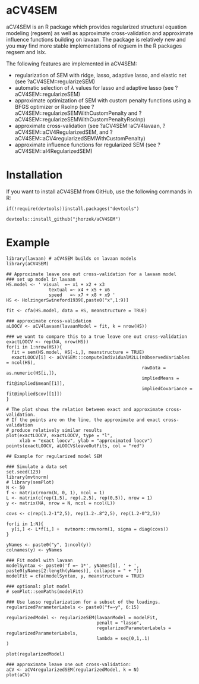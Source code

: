 # aCV4SEM

aCV4SEM is an R package which provides regularized structural equation modeling (regsem) as well as approximate cross-validation and approximate influence functions building on lavaan. The package is relatively new and you may find more stable implementations of regsem in the R packages regsem and lslx. 

The following features are implemented in aCV4SEM:

- regularization of SEM with ridge, lasso, adaptive lasso, and elastic net (see ?aCV4SEM::regularizeSEM)
- automatic selection of $\lambda$ values for lasso and adaptive lasso (see ?aCV4SEM::regularizeSEM)
- approximate optimization of SEM with custom penalty functions using a BFGS optimizer or Rsolnp (see ?aCV4SEM::regularizeSEMWithCustomPenalty and ?aCV4SEM::regularizeSEMWithCustomPenaltyRsolnp)
- approximate cross-validation (see ?aCV4SEM::aCV4lavaan, ?aCV4SEM::aCV4RegularizedSEM, and ?aCV4SEM::aCV4regularizedSEMWithCustomPenalty)
- approximate influence functions for regularized SEM (see ?aCV4SEM::aI4RegularizedSEM)

# Installation

If you want to install aCV4SEM from GitHub, use the following commands in R:

    if(!require(devtools))install.packages("devtools")

    devtools::install_github("jhorzek/aCV4SEM")
    

# Example

    library(lavaan) # aCV4SEM builds on lavaan models
    library(aCV4SEM)
    
    ## Approximate leave one out cross-validation for a lavaan model
    ### set up model in lavaan
    HS.model <- ' visual  =~ x1 + x2 + x3
                    textual =~ x4 + x5 + x6
                    speed   =~ x7 + x8 + x9 '
    HS <- HolzingerSwineford1939[,paste0("x",1:9)]
    
    fit <- cfa(HS.model, data = HS, meanstructure = TRUE)
    
    ### approximate cross-validation
    aLOOCV <- aCV4lavaan(lavaanModel = fit, k = nrow(HS))
    
    ### we want to compare this to a true leave one out cross-validation
    exactLOOCV <- rep(NA, nrow(HS))
    for(i in 1:nrow(HS)){
      fit = sem(HS.model, HS[-i,], meanstructure = TRUE)
      exactLOOCV[i] <- aCV4SEM:::computeIndividualM2LL(nObservedVariables = ncol(HS), 
                                                       rawData = as.numeric(HS[i,]),
                                                       impliedMeans = fit@implied$mean[[1]], 
                                                       impliedCovariance = fit@implied$cov[[1]])
    }
    
    # The plot shows the relation between exact and approximate cross-validation.
    # If the points are on the line, the approximate and exact cross-validation
    # produce relatively similar results
    plot(exactLOOCV, exactLOOCV, type = "l",
         xlab = "exact loocv", ylab = "approximated loocv")
    points(exactLOOCV, aLOOCV$leaveOutFits, col = "red")
    
    ## Example for regularized model SEM
    
    ### Simulate a data set
    set.seed(123)
    library(mvtnorm)
    # library(semPlot)
    N <- 50
    f <- matrix(rnorm(N, 0, 1), ncol = 1)
    L <- matrix(c(rep(1,5), rep(.2,5), rep(0,5)), nrow = 1)
    y <- matrix(NA, nrow = N, ncol = ncol(L))
    
    covs <- c(rep(1.2-1^2,5), rep(1.2-.8^2,5), rep(1.2-0^2,5))
    
    for(i in 1:N){
      y[i,] <- L*f[i,] +  mvtnorm::rmvnorm(1, sigma = diag(covs))
    }
    
    yNames <- paste0("y", 1:ncol(y))
    colnames(y) <- yNames
    
    ### Fit model with lavaan
    modelSyntax <- paste0('f =~ 1*', yNames[1], ' + ', paste0(yNames[2:length(yNames)], collapse = " + "))
    modelFit = cfa(modelSyntax, y, meanstructure = TRUE)
    
    ### optional: plot model
    # semPlot::semPaths(modelFit)
    
    ### Use lasso regularization for a subset of the loadings.
    regularizedParameterLabels <- paste0("f=~y", 6:15)
    
    regularizedModel <- regularizeSEM(lavaanModel = modelFit,
                                      penalt = "lasso",
                                      regularizedParameterLabels = regularizedParameterLabels,
                                      lambda = seq(0,1,.1)
    )
    
    plot(regularizedModel)
    
    ### approximate leave one out cross-validation:
    aCV <- aCV4regularizedSEM(regularizedModel, k = N)
    plot(aCV)